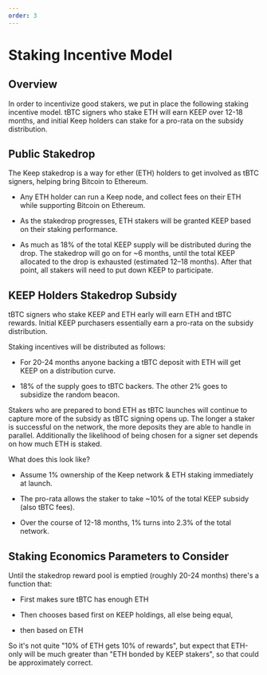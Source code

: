 ```yaml
--- 
order: 3
---
```


# Staking Incentive Model

## Overview

In order to incentivize good stakers, we put in place the following staking incentive model. tBTC signers who stake ETH will earn KEEP over 12-18 months, and initial Keep holders can stake for a pro-rata on the subsidy distribution. 

## Public Stakedrop

The Keep stakedrop is a way for ether (ETH) holders to get involved as tBTC signers, helping bring Bitcoin to Ethereum. 

* Any ETH holder can run a Keep node, and collect fees on their ETH while supporting Bitcoin on Ethereum. 

* As the stakedrop progresses, ETH stakers will be granted KEEP based on their staking performance. 

* As much as 18% of the total KEEP supply will be distributed during the drop. The stakedrop will go on for ~6 months, until the total KEEP allocated to the drop is exhausted (estimated 12–18 months). After that point, all stakers will need to put down KEEP to participate.

## KEEP Holders Stakedrop Subsidy

tBTC signers who stake KEEP and ETH early will earn ETH and tBTC rewards. Initial KEEP purchasers essentially earn a pro-rata on the subsidy distribution. 

Staking incentives will be distributed as follows:

* For 20-24 months anyone backing a tBTC deposit with ETH will get KEEP on a distribution curve.

* 18% of the supply goes to tBTC backers. The other 2% goes to subsidize the random beacon.

Stakers who are prepared to bond ETH as tBTC launches will continue to capture more of the subsidy as tBTC signing opens up. The longer a staker is successful on the network, the more deposits they are able to handle in parallel. Additionally the likelihood of being chosen for a signer set depends on how much ETH is staked. 

What does this look like? 

* Assume 1% ownership of the Keep network & ETH staking immediately at launch.

* The pro-rata allows the staker to take ~10% of the total KEEP subsidy (also tBTC fees).

* Over the course of 12-18 months, 1% turns into 2.3% of the total network.

## Staking Economics Parameters to Consider 

Until the stakedrop reward pool is emptied (roughly 20-24 months) there's a function that: 

* First makes sure tBTC has enough ETH 

* Then chooses based first on KEEP holdings, all else being equal, 

* then based on ETH

So it's not quite "10% of ETH gets 10% of rewards", but expect that ETH-only will be much greater than "ETH bonded by KEEP stakers", so that could be approximately correct. 
